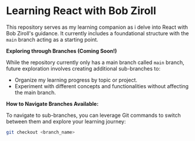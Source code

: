 # Learning React with Bob Ziroll

This repository serves as my learning companion as i delve into React with Bob Ziroll's guidance. It currently includes a foundational structure with the `main` branch acting as a starting point.

**Exploring through Branches (Coming Soon!)**

While the repository currently only has a main branch called `main` branch, future exploration involves creating additional sub-branches to:

* Organize my learning progress by topic or project.
* Experiment with different concepts and functionalities without affecting the main branch.

**How to Navigate Branches Available:**

To navigate to sub-branches, you can leverage Git commands to switch between them and explore your learning journey:

```bash
git checkout <branch_name>